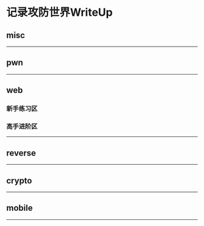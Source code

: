 # 记录攻防世界WriteUp

## misc



******

## pwn



******

## web

### 新手练习区



### 高手进阶区



******

## reverse



******

## crypto



******

## mobile



******
